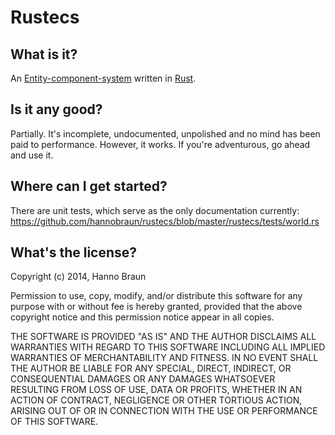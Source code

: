 # Rustecs

## What is it?

An [Entity-component-system](http://en.wikipedia.org/wiki/Entity_component_system)
written in [Rust](http://rust-lang.org).


## Is it any good?

Partially. It's incomplete, undocumented, unpolished and no mind has been paid
to performance. However, it works. If you're adventurous, go ahead and use it.


## Where can I get started?

There are unit tests, which serve as the only documentation currently:
https://github.com/hannobraun/rustecs/blob/master/rustecs/tests/world.rs


## What's the license?

Copyright (c) 2014, Hanno Braun

Permission to use, copy, modify, and/or distribute this software for any purpose with or without fee is hereby granted, provided that the above copyright notice and this permission notice appear in all copies.

THE SOFTWARE IS PROVIDED "AS IS" AND THE AUTHOR DISCLAIMS ALL WARRANTIES WITH REGARD TO THIS SOFTWARE INCLUDING ALL IMPLIED WARRANTIES OF MERCHANTABILITY AND FITNESS. IN NO EVENT SHALL THE AUTHOR BE LIABLE FOR ANY SPECIAL, DIRECT, INDIRECT, OR CONSEQUENTIAL DAMAGES OR ANY DAMAGES WHATSOEVER RESULTING FROM LOSS OF USE, DATA OR PROFITS, WHETHER IN AN ACTION OF CONTRACT, NEGLIGENCE OR OTHER TORTIOUS ACTION, ARISING OUT OF OR IN CONNECTION WITH THE USE OR PERFORMANCE OF THIS SOFTWARE.

